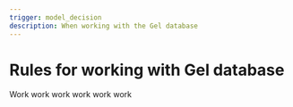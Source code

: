 ```yaml
---
trigger: model_decision
description: When working with the Gel database
---
```


# Rules for working with Gel database

Work work work work work work